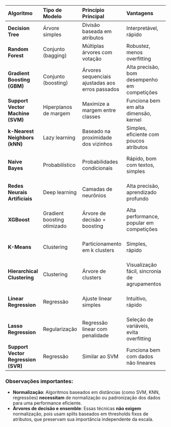 





| **Algoritmo** | **Tipo de Modelo** | **Princípio Principal** | **Vantagens** | **Desvantagens** | **Aplicações Típicas** |
| :-- | :-- | :-- | :-- | :-- | :-- |
| **Decision Tree** | Árvore simples | Divisão baseada em atributos | Interpretável, rápido | Overfitting, sensível a variações | Classificação, regressão básicas |
| **Random Forest** | Conjunto (bagging) | Múltiplas árvores com votação | Robustez, menos overfitting | Menos interpretável, mais lento | Classificação de grandes bases, bancos, seguros |
| **Gradient Boosting (GBM)** | Conjunto (boosting) | Árvores sequenciais ajustadas aos erros passados | Alta precisão, bom desempenho em competições | Mais lento, sensível a hiperparâmetros | Previsões complexas, competições Kaggle |
| **Support Vector Machine (SVM)** | Hiperplanos de margem | Maximize a margem entre classes | Funciona bem em alta dimensão, kernel | Necessita normalização, pode overfitar | Bioinformática, NLP, visão computacional |
| **k-Nearest Neighbors (kNN)** | Lazy learning | Baseado na proximidade dos vizinhos | Simples, eficiente com poucos atributos | Muito lento com grandes datasets, sensível ao escala | Classificação de pequenos datasets, recomendação |
| **Naive Bayes** | Probabilístico | Probabilidades condicionais | Rápido, bom com textos, simples | Assume independência, câmbio de distribuições | Filtragem de spam, análise de sentimentos |
| **Redes Neurais Artificiais** | Deep learning | Camadas de neurônios | Alta precisão, aprendizado profundo | Requer muitos dados, interpretabilidade reduzida | Reconhecimento facial, tradução automática |
| **XGBoost** | Gradient boosting otimizado | Árvore de decisão + boosting | Alta performance, popular em competições | Complexidade de ajuste | Previsão estruturada, ranking |
| **K-Means** | Clustering | Particionamento em k clusters | Simples, rápido | Difícil determinar k ideal, sensível a outliers | Segmentação de clientes, compressão de dados |
| **Hierarchical Clustering** | Clustering | Árvore de clusters | Visualização fácil, sincronia de agrupamentos | Computacionalmente intenso | Análise de plantas, segmentação de mercado |
| **Linear Regression** | Regressão | Ajuste linear simples | Intuitivo, rápido | Imóveis lineares, sensível a outliers | Previsões econômicas, previsão de vendas |
| **Lasso Regression** | Regularização | Regressão linear com penalidade | Seleção de variáveis, evita overfitting | Pode eliminar variáveis importantes | Previsão de risco, seleção de atributos |
| **Support Vector Regression (SVR)** | Regressão | Similar ao SVM | Funciona bem com dados não lineares | Necessita normalização, tuning de hiperparâmetros | Previsão de séries temporais |

### Observações importantes:

- **Normalização**: Algoritmos baseados em distâncias (como SVM, KNN, regressões) **necessitam** de normalização ou padronização dos dados para uma performance eficiente.
- **Árvores de decisão e ensemble**: Essas técnicas **não exigem** normalização, pois usam splits baseados em thresholds fixos de atributos, que preservam sua importância independente da escala.

